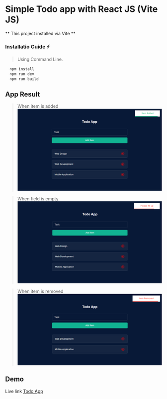 # Simple Todo app with React JS (Vite JS) #

** This project installed via Vite  **


### Installatio Guide ⚡

> Using Command Line.

```
  npm install
  npm run dev 
  npm run build
```

## App Result 

> When item is added
![Markdown Thumbnail](./src/assets/app1.png)

> When field is empty
![Markdown Thumbnail](./src/assets/app2.png)

> When item is removed
![Markdown Thumbnail](./src/assets/app3.png)


## Demo

Live link [Todo App](https://todo-vite.netlify.app/)